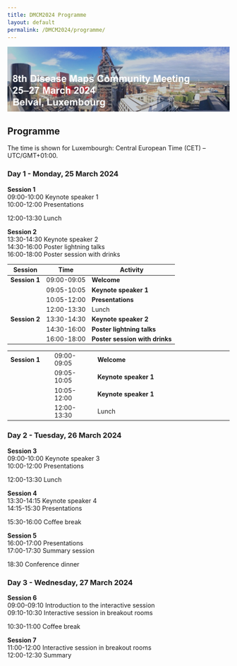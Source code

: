 ```yaml
---
title: DMCM2024 Programme
layout: default
permalink: /DMCM2024/programme/
---
```


<img src="/images/places/Belval08.jpg"/>

## Programme

The time is shown for Luxembourgh: Central European Time (CET) – UTC/GMT+01:00.

### Day 1 - Monday, 25 March 2024

**Session 1** \
09:00-10:00 Keynote speaker 1 \
10:00-12:00 Presentations

12:00-13:30 Lunch

**Session 2** \
13:30-14:30 Keynote speaker 2 \
14:30-16:00 Poster lightning talks \
16:00-18:00 Poster session with drinks


| **Session**   | **Time**     | **Activity**                                                |
|---------------|--------------|-------------------------------------------------------------|
| **Session 1** | 09:00-09:05  | **Welcome** |
|               | 09:05-10:05  | **Keynote speaker 1** |         
|               | 10:05-12:00  | **Presentations** |
|               | 12:00-13:30  | Lunch |
| **Session 2** | 13:30-14:30  | **Keynote speaker 2** |
|               | 14:30-16:00  | **Poster lightning talks** |
|               | 16:00-18:00  | **Poster session with drinks** |  


<table>
<tr>
<td style="width: 100px;">
<strong>Session 1</strong>
</td>
<td style="width: 100px;">
09:00-09:05
</td>
<td style="width: 400px;">
<strong>Welcome</strong>
</td>
</tr>
<tr>
<td style="width: 100px;"> 
</td>
<td style="width: 100px;">
09:05-10:05
</td>
<td style="width: 400px;">
<strong>Keynote speaker 1</strong>
</td>
</tr>
<tr>
<td style="width: 100px;"> 
</td>
<td style="width: 100px;">
10:05-12:00
</td>
<td style="width: 400px;">
<strong>Keynote speaker 1</strong>
</td>
</tr>
<tr>
<td style="width: 100px;"> 
</td>
<td style="width: 100px;">
12:00-13:30
</td>
<td style="width: 400px;">
Lunch
</td>
</tr>
</table>


### Day 2 - Tuesday, 26 March 2024

**Session 3** \
09:00-10:00 Keynote speaker 3 \
10:00-12:00 Presentations

12:00-13:30 Lunch

**Session 4** \
13:30-14:15 Keynote speaker 4 \
14:15-15:30 Presentations

15:30-16:00 Coffee break

**Session 5** \
16:00-17:00 Presentations \
17:00-17:30 Summary session

18:30	Conference dinner

### Day 3 - Wednesday, 27 March 2024

**Session 6** \
09:00-09:10 Introduction to the interactive session \
09:10-10:30 Interactive session in breakout rooms

10:30-11:00 Coffee break

**Session 7** \
11:00-12:00 Interactive session in breakout rooms \
12:00-12:30 Summary
